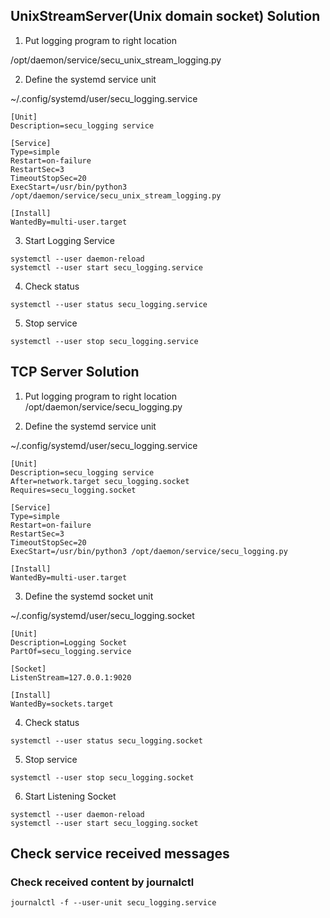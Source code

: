## UnixStreamServer(Unix domain socket) Solution

1. Put logging program to right location

/opt/daemon/service/secu_unix_stream_logging.py

2. Define the systemd service unit

~/.config/systemd/user/secu_logging.service
```
[Unit]
Description=secu_logging service

[Service]
Type=simple
Restart=on-failure
RestartSec=3
TimeoutStopSec=20
ExecStart=/usr/bin/python3 /opt/daemon/service/secu_unix_stream_logging.py

[Install]
WantedBy=multi-user.target
```

3. Start Logging Service
```
systemctl --user daemon-reload
systemctl --user start secu_logging.service
```

4. Check status
```
systemctl --user status secu_logging.service
```

5. Stop service
```
systemctl --user stop secu_logging.service
```

## TCP Server Solution

1. Put logging program to right location
/opt/daemon/service/secu_logging.py

2. Define the systemd service unit

~/.config/systemd/user/secu_logging.service
```
[Unit]
Description=secu_logging service
After=network.target secu_logging.socket
Requires=secu_logging.socket

[Service]
Type=simple
Restart=on-failure
RestartSec=3
TimeoutStopSec=20
ExecStart=/usr/bin/python3 /opt/daemon/service/secu_logging.py

[Install]
WantedBy=multi-user.target
```

3. Define the systemd socket unit

~/.config/systemd/user/secu_logging.socket
```
[Unit]
Description=Logging Socket
PartOf=secu_logging.service

[Socket]
ListenStream=127.0.0.1:9020

[Install]
WantedBy=sockets.target
```

4. Check status
```
systemctl --user status secu_logging.socket
```

5. Stop service
```
systemctl --user stop secu_logging.socket
```

6. Start Listening Socket
```
systemctl --user daemon-reload
systemctl --user start secu_logging.socket
```

## Check service received messages

### Check received content by journalctl
```
journalctl -f --user-unit secu_logging.service
```